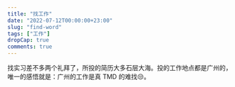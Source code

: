 ```yaml
---
title: "找工作"
date: "2022-07-12T00:00:00+23:00"
slug: "find-word"
tags: ["工作"]
dropCap: true
comments: true
---
```


找实习差不多两个礼拜了，所投的简历大多石层大海。投的工作地点都是广州的，唯一的感悟就是：广州的工作是真 TMD 的难找😒。

